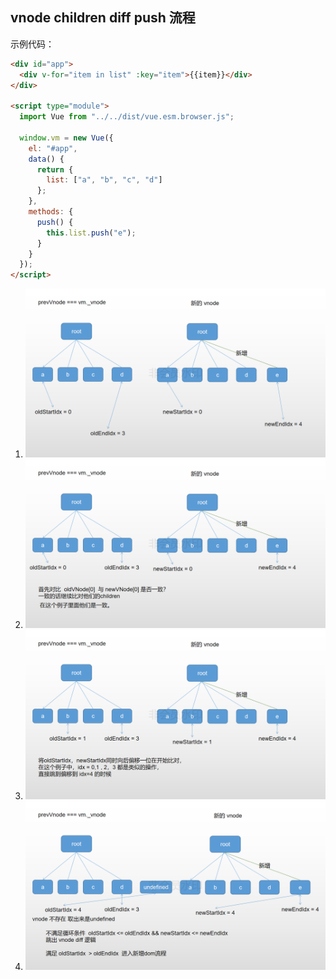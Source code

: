 ## vnode children diff push 流程

示例代码：

```html
<div id="app">
  <div v-for="item in list" :key="item">{{item}}</div>
</div>

<script type="module">
  import Vue from "../../dist/vue.esm.browser.js";

  window.vm = new Vue({
    el: "#app",
    data() {
      return {
        list: ["a", "b", "c", "d"]
      };
    },
    methods: {
      push() {
        this.list.push("e");
      }
    }
  });
</script>
```

1. ![](vue-vdom-diff-push_01.png)
1. ![](vue-vdom-diff-push_02.png)
1. ![](vue-vdom-diff-push_03.png)
1. ![](vue-vdom-diff-push_04.png)

